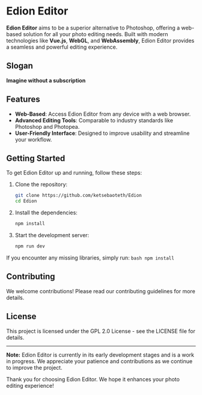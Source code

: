 # Edion Editor

**Edion Editor** aims to be a superior alternative to Photoshop, offering a web-based solution for all your photo editing needs. Built with modern technologies like **Vue.js**, **WebGL**, and **WebAssembly**, Edion Editor provides a seamless and powerful editing experience.

## Slogan
**Imagine without a subscription**

## Features
- **Web-Based**: Access Edion Editor from any device with a web browser.
- **Advanced Editing Tools**: Comparable to industry standards like Photoshop and Photopea.
- **User-Friendly Interface**: Designed to improve usability and streamline your workflow.

## Getting Started

To get Edion Editor up and running, follow these steps:

1. Clone the repository:
    ```bash
    git clone https://github.com/ketsebaoteth/Edion
    cd Edion
    ```

2. Install the dependencies:
    ```bash
    npm install
    ```

3. Start the development server:
    ```bash
    npm run dev
    ```

If you encounter any missing libraries, simply run:
    ```bash
    npm install
    ```

## Contributing

We welcome contributions! Please read our contributing guidelines for more details.

## License

This project is licensed under the GPL 2.0 License - see the LICENSE file for details.

---

**Note:** Edion Editor is currently in its early development stages and is a work in progress. We appreciate your patience and contributions as we continue to improve the project.

Thank you for choosing Edion Editor. We hope it enhances your photo editing experience!
